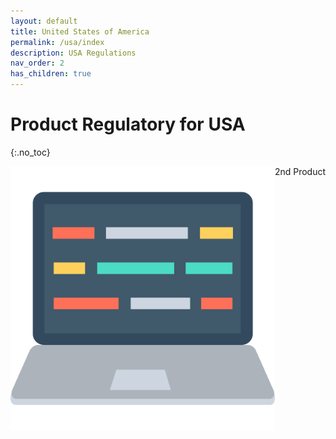 ```yaml
---
layout: default
title: United States of America 
permalink: /usa/index
description: USA Regulations
nav_order: 2
has_children: true
---
```


# Product Regulatory for USA
{:.no_toc}
 
<div style="display: grid; grid-template-columns: auto auto">
  <div class="grid-item">
    <a href="./laptop">
        <img src="../../assets/images/icons/laptop.png" alt="Laptop" class="center-thirty">
    </a>
  </div>
  <div class="grid-item">2nd Product</div>
</div>